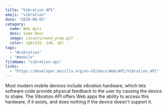 ```yaml
---
title: "Vibration API"
emoji: "vibration"
date: "2020-08-05"
category:
  name: Web Apis
  desc: Some Desc
  image: /assets/need_prep.gif
  color: rgb(232, 146, 16)
tags:
  - "#vibration"
  - "#mobile"
fileName: "vibration-api"
links: 
  - "https://developer.mozilla.org/en-US/docs/Web/API/Vibration_API"
---
```

Most modern mobile devices include vibration hardware, which lets software code provide physical feedback to the user by causing the device to shake. The Vibration API offers Web apps the ability to access this hardware, if it exists, and does nothing if the device doesn't support it.